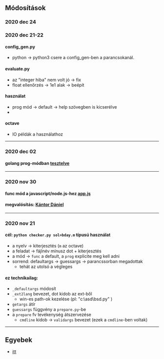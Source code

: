 ## Módosítások

### 2020 dec 24
#### 


### 2020 dec 21-22
#### config_gen.py
* python -> python3 csere a config_gen-ben a parancsokanál.
#### evaluate.py
* az "integer hiba" nem volt jó -> fix
* float ellenőrzés -> 1e1 alak -> beépít
#### használat
* prog mód -> default -> help szövegben is kicserélve
* 
#### octave
* IO példák a használathoz

---

### 2020 dec 02
#### golang prog-módban [tesztelve](../problems/bday/doc/pexample.md)

---

### 2020 nov 30
#### func mód a javascript/node.js-hez [app.js](../problems/_apps/app.js)
#### megvalósítás: [Kántor Dániel](https://github.com/KDani-99)

---

### 2020 nov 21
#### cél: `python checker.py sol=bday.m` típusú használat
* a nyelv -> kiterjesztés (`m` az octave)
* a feladat -> fájlnév mínusz dot + kiterjesztés
* a mód -> `func` a default, a `prog` explicite meg kell adni
* sorrend: defaultargs -> guessargs -> parancssorban megadottak
  * tehát az utolsó a végleges

#### ez technikailag:
* `_defaultargs` módosít
* `_ext2lang` bevezet, dot kidob az ext-ből
  * win-es path-ok kezelése (pl: "c:\asd\bsd.py" )
* `getargs` átír
* `guessargs` függvény a `prepare.py`-be
* a `prepare` fv tevékenység átszervezése
  * `cmdline` kidob -> `validargs` bevezet (ezek a `cmdline`-ben voltak)

---

## Egyebek
* [itt](iss.md)